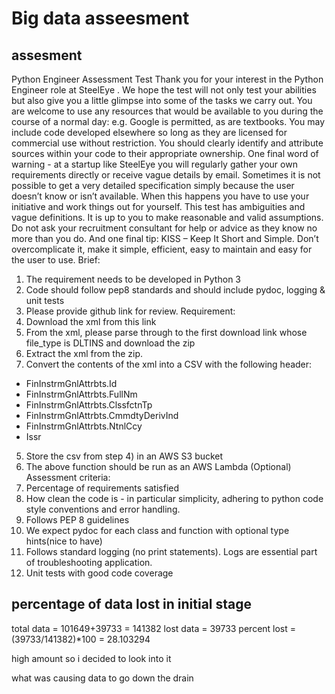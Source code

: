 # Big data asseesment
## assesment 
Python Engineer Assessment Test
Thank you for your interest in the Python Engineer role at SteelEye .
We hope the test will not only test your abilities but also give you a little glimpse into some of the tasks we carry out. You are welcome to use any resources that would be available to you during the course of a normal day: e.g. Google is permitted, as are textbooks. You may include code developed elsewhere so long as they are licensed for commercial use without restriction. You should clearly identify and attribute sources within your code to their appropriate ownership.
One final word of warning - at a startup like SteelEye you will regularly gather your own requirements directly or receive vague details by email. Sometimes it is not possible to get a very detailed specification simply because the user doesn’t know or isn’t available. When this happens you have to use your initiative and work things out for yourself. This test has ambiguities and vague definitions. It is up to you to make reasonable and valid assumptions. Do not ask your recruitment consultant for help or advice as they know no more than you do.
And one final tip: KISS – Keep It Short and Simple. Don’t overcomplicate it, make it simple, efficient, easy to maintain and easy for the user to use.
Brief:
1. The requirement needs to be developed in Python 3
2. Code should follow pep8 standards and should include pydoc, logging & unit tests
3. Please provide github link for review.
Requirement:
1. Download the xml from this link
2. From the xml, please parse through to the first download link whose file_type is DLTINS and download the zip
3. Extract the xml from the zip.
4. Convert the contents of the xml into a CSV with the following header:
* FinInstrmGnlAttrbts.Id
* FinInstrmGnlAttrbts.FullNm
* FinInstrmGnlAttrbts.ClssfctnTp
* FinInstrmGnlAttrbts.CmmdtyDerivInd
* FinInstrmGnlAttrbts.NtnlCcy
* Issr
5. Store the csv from step 4) in an AWS S3 bucket
6. The above function should be run as an AWS Lambda (Optional)
Assessment criteria:
1. Percentage of requirements satisfied
2. How clean the code is - in particular simplicity, adhering to python code style conventions and error handling.
3. Follows PEP 8 guidelines
4. We expect pydoc for each class and function with optional type hints(nice to have)
5. Follows standard logging (no print statements). Logs are essential part of troubleshooting application.
6. Unit tests with good code coverage




## percentage of data lost in initial stage 
total data =  101649+39733 = 141382
lost data = 39733
percent lost = (39733/141382)*100 = 28.103294

high amount so i decided to look into it

what was causing data to go down the drain
